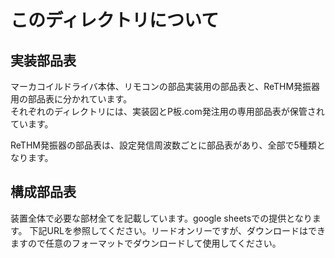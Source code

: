 # このディレクトリについて

## 実装部品表
マーカコイルドライバ本体、リモコンの部品実装用の部品表と、ReTHM発振器用の部品表に分かれています。</br>
それぞれのディレクトリには、実装図とP板.com発注用の専用部品表が保管されています。

ReTHM発振器の部品表は、設定発信周波数ごとに部品表があり、全部で5種類となります。

## 構成部品表
装置全体で必要な部材全てを記載しています。google sheetsでの提供となります。
下記URLを参照してください。リードオンリーですが、ダウンロードはできますので任意のフォーマットでダウンロードして使用してください。